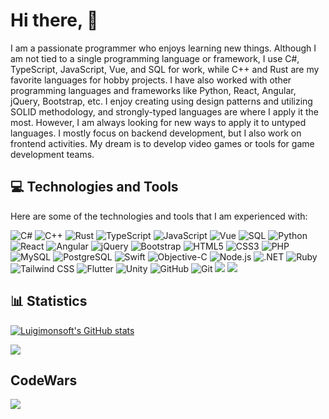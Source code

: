 

<!--
**LuigimonSoft/LuigimonSoft** is a ✨ _special_ ✨ repository because its `README.md` (this file) appears on your GitHub profile.

Here are some ideas to get you started:

- 🔭 I’m currently working on ...
- 🌱 I’m currently learning ...
- 👯 I’m looking to collaborate on ...
- 🤔 I’m looking for help with ...
- 💬 Ask me about ...
- 📫 How to reach me: ...
- 😄 Pronouns: ...
- ⚡ Fun fact: ...
-->

# Hi there, 👋

I am a passionate programmer who enjoys learning new things. Although I am not tied to a single programming language or framework, I use C#, TypeScript, JavaScript, Vue, and SQL for work, while C++ and Rust are my favorite languages for hobby projects. I have also worked with other programming languages and frameworks like Python, React, Angular, jQuery, Bootstrap, etc. I enjoy creating using design patterns and utilizing SOLID methodology, and strongly-typed languages are where I apply it the most. However, I am always looking for new ways to apply it to untyped languages. I mostly focus on backend development, but I also work on frontend activities. My dream is to develop video games or tools for game development teams.
## :computer: Technologies and Tools

Here are some of the technologies and tools that I am experienced with:

![C#](https://img.shields.io/badge/C%23-239120?style=flat-square&logo=c-sharp&logoColor=white) ![C++](https://img.shields.io/badge/C%2B%2B-00599C?style=flat-square&logo=c%2B%2B&logoColor=white) ![Rust](https://img.shields.io/badge/Rust-black?style=flat-square&logo=rust&logoColor=#E57324) ![TypeScript](https://img.shields.io/badge/TypeScript-007ACC?style=flat-square&logo=typescript&logoColor=white) ![JavaScript](https://img.shields.io/badge/JavaScript-F7DF1E?style=flat-square&logo=javascript&logoColor=black) ![Vue](https://img.shields.io/badge/Vue.js-4FC08D?style=flat-square&logo=vue-dot-js&logoColor=white) ![SQL](https://img.shields.io/badge/SQL-025E8C?style=flat-square&logo=microsoft-sql-server&logoColor=white) ![Python](https://img.shields.io/badge/Python-3776AB?style=flat-square&logo=python&logoColor=white) ![React](https://img.shields.io/badge/React-20232A?style=flat-square&logo=react&logoColor=61DAFB)  ![Angular](https://img.shields.io/badge/Angular-DD0031?style=flat-square&logo=angular&logoColor=white) ![jQuery](https://img.shields.io/badge/jQuery-0769AD?style=flat-square&logo=jquery&logoColor=white) ![Bootstrap](https://img.shields.io/badge/Bootstrap-563D7C?style=flat-square&logo=bootstrap&logoColor=white) ![HTML5](https://img.shields.io/badge/-HTML5-E34F26?style=flat&logo=html5&logoColor=white) ![CSS3](https://img.shields.io/badge/-CSS3-1572B6?style=flat&logo=css3&logoColor=white) ![PHP](https://img.shields.io/badge/-PHP-777BB4?style=flat&logo=php&logoColor=white) ![MySQL](https://img.shields.io/badge/-MySQL-4479A1?style=flat&logo=mysql&logoColor=white) ![PostgreSQL](https://img.shields.io/badge/-PostgreSQL-336791?style=flat&logo=postgresql&logoColor=white) ![Swift](https://img.shields.io/badge/-Swift-FA7343?style=flat&logo=swift&logoColor=white) ![Objective-C](https://img.shields.io/badge/-Objective--C-438EFF?style=flat&logo=apple&logoColor=white) ![Node.js](https://img.shields.io/badge/-Node.js-339933?style=flat&logo=node.js&logoColor=white) ![.NET](https://img.shields.io/badge/-.NET-512BD4?style=flat&logo=.net&logoColor=white) ![Ruby](https://img.shields.io/badge/-Ruby-CC342D?style=flat&logo=ruby&logoColor=white) ![Tailwind CSS](https://img.shields.io/badge/-Tailwind%20CSS-38B2AC?style=flat&logo=tailwind-css&logoColor=white) ![Flutter](https://img.shields.io/badge/-Flutter-02569B?style=flat&logo=flutter&logoColor=white) ![Unity](https://img.shields.io/badge/-Unity-000000?style=flat&logo=unity&logoColor=white) ![GitHub](https://img.shields.io/badge/-GitHub-181717?style=flat&logo=github&logoColor=white) ![Git](https://img.shields.io/badge/-Git-F05032?style=flat&logo=git&logoColor=white) ![](https://img.shields.io/badge/OS-Windows-informational?style=flat-square&logo=windows&logoColor=white&color=2bbc8a)
![](https://img.shields.io/badge/Editor-Visual%20Studio%20Code-informational?style=flat-square&logo=visual-studio-code&logoColor=white&color=2bbc8a)

## :bar_chart: Statistics
[![Luigimonsoft's GitHub stats](https://github-readme-stats.vercel.app/api?username=luigimonsoft&show_icons=true&theme=transparent)](https://github.com/luigimonsoft)

<!-- https://github.com/anuraghazra/github-readme-stats -->
<p align="left">
  <a href="">
    <img src="https://github-readme-stats.vercel.app/api/top-langs/?username=LuigimonSoft&layout=compact&text_color=718096&bg_color=ffffff00&hide_title=false&include_all_commits=true&count_private=true&hide_border=true&hide=roff&&langs_count=10" />
  </a>
  <br>
</p>

## CodeWars
<img src="https://www.codewars.com/users/LuigimonSoft/badges/large"/>
